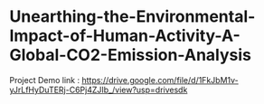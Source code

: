 # Unearthing-the-Environmental-Impact-of-Human-Activity-A-Global-CO2-Emission-Analysis
Project Demo link : https://drive.google.com/file/d/1FkJbM1v-yJrLfHyDuTERj-C6Pj4ZJIb_/view?usp=drivesdk
